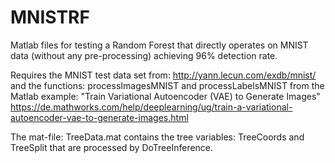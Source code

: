 # MNISTRF

Matlab files for testing a Random Forest that directly operates on MNIST data (without any pre-processing) achieving 96% detection rate.

Requires the MNIST test data set from: http://yann.lecun.com/exdb/mnist/
and the functions: processImagesMNIST and processLabelsMNIST from the Matlab example: "Train Variational Autoencoder (VAE) to Generate Images" https://de.mathworks.com/help/deeplearning/ug/train-a-variational-autoencoder-vae-to-generate-images.html

The mat-file: TreeData.mat contains the tree variables: TreeCoords and TreeSplit that are processed by DoTreeInference.
